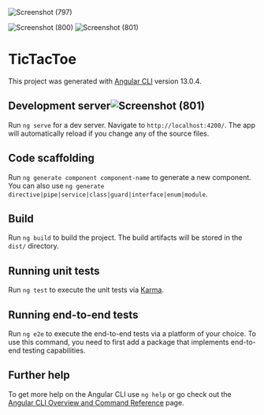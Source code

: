 
![Screenshot (797)](https://user-images.githubusercontent.com/96201116/157986008-c70a5379-8d82-4e95-a8ed-a37314163d71.png)

![Screenshot (800)](https://user-images.githubusercontent.com/96201116/157986014-0a9c4c72-9f89-4fb1-a911-608ea40f8dc0.png)
![Screenshot (801)](https://user-images.githubusercontent.com/96201116/157986078-93c7900e-e537-453a-86f7-3aa94ac3b7db.png)


# TicTacToe

This project was generated with [Angular CLI](https://github.com/angular/angular-cli) version 13.0.4.

## Development server![Screenshot (801)](https://user-images.githubusercontent.com/96201116/157986023-a7d3500d-27ad-4c6c-a1ee-f637750c1b36.png)


Run `ng serve` for a dev server. Navigate to `http://localhost:4200/`. The app will automatically reload if you change any of the source files.

## Code scaffolding

Run `ng generate component component-name` to generate a new component. You can also use `ng generate directive|pipe|service|class|guard|interface|enum|module`.

## Build

Run `ng build` to build the project. The build artifacts will be stored in the `dist/` directory.

## Running unit tests

Run `ng test` to execute the unit tests via [Karma](https://karma-runner.github.io).

## Running end-to-end tests

Run `ng e2e` to execute the end-to-end tests via a platform of your choice. To use this command, you need to first add a package that implements end-to-end testing capabilities.

## Further help

To get more help on the Angular CLI use `ng help` or go check out the [Angular CLI Overview and Command Reference](https://angular.io/cli) page.
